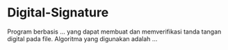 # Digital-Signature

Program berbasis ... yang dapat membuat dan memverifikasi tanda tangan digital pada file.
Algoritma yang digunakan adalah ...
